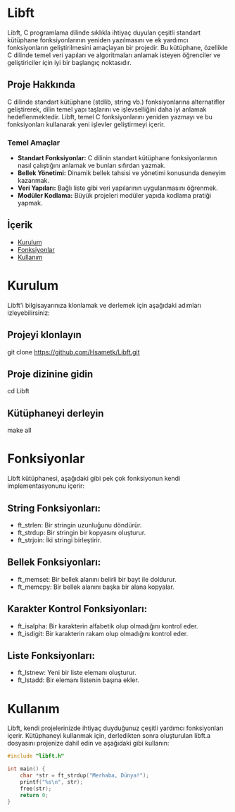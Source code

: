 # Libft

Libft, C programlama dilinde sıklıkla ihtiyaç duyulan çeşitli standart kütüphane fonksiyonlarının yeniden yazılmasını ve ek yardımcı fonksiyonların geliştirilmesini amaçlayan bir projedir. Bu kütüphane, özellikle C dilinde temel veri yapıları ve algoritmaları anlamak isteyen öğrenciler ve geliştiriciler için iyi bir başlangıç noktasıdır.

## Proje Hakkında

C dilinde standart kütüphane (stdlib, string vb.) fonksiyonlarına alternatifler geliştirerek, dilin temel yapı taşlarını ve işlevselliğini daha iyi anlamak hedeflenmektedir. Libft, temel C fonksiyonlarını yeniden yazmayı ve bu fonksiyonları kullanarak yeni işlevler geliştirmeyi içerir.

### Temel Amaçlar

- **Standart Fonksiyonlar:** C dilinin standart kütüphane fonksiyonlarının nasıl çalıştığını anlamak ve bunları sıfırdan yazmak.
- **Bellek Yönetimi:** Dinamik bellek tahsisi ve yönetimi konusunda deneyim kazanmak.
- **Veri Yapıları:** Bağlı liste gibi veri yapılarının uygulanmasını öğrenmek.
- **Modüler Kodlama:** Büyük projeleri modüler yapıda kodlama pratiği yapmak.
## İçerik

- [Kurulum](#kurulum)
- [Fonksiyonlar](#fonksiyonlar)
- [Kullanım](#kullanım)

# Kurulum

Libft'i bilgisayarınıza klonlamak ve derlemek için aşağıdaki adımları izleyebilirsiniz:


## Projeyi klonlayın
git clone https://github.com/Hsametk/Libft.git

## Proje dizinine gidin
cd Libft

## Kütüphaneyi derleyin
make all 

# Fonksiyonlar
Libft kütüphanesi, aşağıdaki gibi pek çok fonksiyonun kendi implementasyonunu içerir:

## String Fonksiyonları:

- ft_strlen: Bir stringin uzunluğunu döndürür.
- ft_strdup: Bir stringin bir kopyasını oluşturur.
- ft_strjoin: İki stringi birleştirir.
 
## Bellek Fonksiyonları:

- ft_memset: Bir bellek alanını belirli bir bayt ile doldurur.
- ft_memcpy: Bir bellek alanını başka bir alana kopyalar.
  
## Karakter Kontrol Fonksiyonları:

- ft_isalpha: Bir karakterin alfabetik olup olmadığını kontrol eder.
- ft_isdigit: Bir karakterin rakam olup olmadığını kontrol eder.

## Liste Fonksiyonları:

- ft_lstnew: Yeni bir liste elemanı oluşturur.
- ft_lstadd: Bir elemanı listenin başına ekler.

# Kullanım

Libft, kendi projelerinizde ihtiyaç duyduğunuz çeşitli yardımcı fonksiyonları içerir. Kütüphaneyi kullanmak için, derledikten sonra oluşturulan libft.a dosyasını projenize dahil edin ve aşağıdaki gibi kullanın:

```c
#include "libft.h"

int main() {
    char *str = ft_strdup("Merhaba, Dünya!");
    printf("%s\n", str);
    free(str);
    return 0;
}
